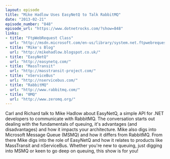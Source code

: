 ```yaml
---
layout: episode
title: "Mike Hadlow Uses EasyNetQ to Talk RabbitMQ"
date: "2013-02-21"
episode_number: "848"
episode_url: "https://www.dotnetrocks.com/?show=848"
links:
- title: "FtpWebRequest Class"
  url: "http://msdn.microsoft.com/en-us/library/system.net.ftpwebrequest.aspx"
- title: "Mike's Blog"
  url: "http://mikehadlow.blogspot.co.uk/"
- title: "EasyNetQ"
  url: "http://easynetq.com/"
- title: "MassTransit"
  url: "http://masstransit-project.com/"
- title: "nServiceBus"
  url: "http://nservicebus.com/"
- title: "RabbitMQ"
  url: "http://www.rabbitmq.com/"
- title: "0MQ"
  url: "http://www.zeromq.org/"
---
```


Carl and Richard talk to Mike Hadlow about EasyNetQ, a simple API for .NET developers to communicate with RabbitMQ. The conversation starts out dealing with the fundamentals of queuing, it's advantages (and disadvantages) and how it impacts your architecture. Mike also digs into Microsoft Message Queue (MSMQ) and how it differs from RabbitMQ. From there Mike digs into the role of EasyNetQ and how it relates to products like MassTransit and nServiceBus. Whether you're new to queuing, just digging into MSMQ or keen to go deep on queuing, this show is for you!
